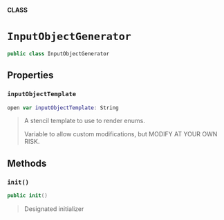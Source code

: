**CLASS**

# `InputObjectGenerator`

```swift
public class InputObjectGenerator
```

## Properties
### `inputObjectTemplate`

```swift
open var inputObjectTemplate: String
```

> A stencil template to use to render enums.
>
> Variable to allow custom modifications, but MODIFY AT YOUR OWN RISK.

## Methods
### `init()`

```swift
public init()
```

> Designated initializer
